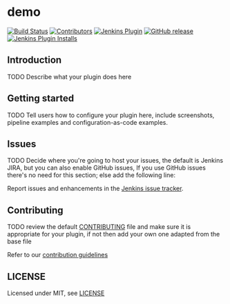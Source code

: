 # demo

[![Build Status](https://ci.jenkins.io/job/Plugins/job/demo-plugin/job/master/badge/icon)](https://ci.jenkins.io/job/Plugins/job/demo-plugin/job/master/)
[![Contributors](https://img.shields.io/github/contributors/jenkinsci/demo-plugin.svg)](https://github.com/jenkinsci/demo-plugin/graphs/contributors)
[![Jenkins Plugin](https://img.shields.io/jenkins/plugin/v/demo.svg)](https://plugins.jenkins.io/demo)
[![GitHub release](https://img.shields.io/github/release/jenkinsci/demo-plugin.svg?label=changelog)](https://github.com/jenkinsci/demo-plugin/releases/latest)
[![Jenkins Plugin Installs](https://img.shields.io/jenkins/plugin/i/demo.svg?color=blue)](https://plugins.jenkins.io/demo)

## Introduction

TODO Describe what your plugin does here

## Getting started

TODO Tell users how to configure your plugin here, include screenshots, pipeline examples and 
configuration-as-code examples.

## Issues

TODO Decide where you're going to host your issues, the default is Jenkins JIRA, but you can also enable GitHub issues,
If you use GitHub issues there's no need for this section; else add the following line:

Report issues and enhancements in the [Jenkins issue tracker](https://issues.jenkins-ci.org/).

## Contributing

TODO review the default [CONTRIBUTING](https://github.com/jenkinsci/.github/blob/master/CONTRIBUTING.md) file and make sure it is appropriate for your plugin, if not then add your own one adapted from the base file

Refer to our [contribution guidelines](https://github.com/jenkinsci/.github/blob/master/CONTRIBUTING.md)

## LICENSE

Licensed under MIT, see [LICENSE](LICENSE.md)

